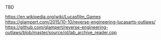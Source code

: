 ﻿TBD

https://en.wikipedia.org/wiki/Lucasfilm_Games
https://glampert.com/2015/10-10/reverse-engineering-lucasarts-outlaws/
https://github.com/glampert/reverse-engineering-outlaws/blob/master/source/ol/lab_archive_reader.cpp